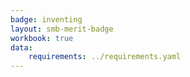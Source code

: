 ```yaml
---
badge: inventing
layout: smb-merit-badge
workbook: true
data:
    requirements: ../requirements.yaml
---
```

